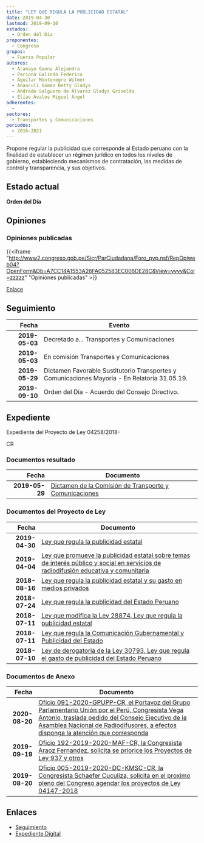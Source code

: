 ```yaml
---
title: "LEY QUE REGULA LA PUBLICIDAD ESTATAL"
date: 2019-04-30
lastmod: 2019-09-10
estados: 
  - Orden del Día
proponentes: 
  - Congreso
grupos: 
  - Fuerza Popular
autores: 
  - Aramayo Gaona Alejandra
  - Pariona Galindo Federico
  - Aguilar Montenegro Wilmer
  - Ananculi Gómez Betty Gladys
  - Andrade Salguero de Álvarez Gladys Griselda
  - Elías Ávalos Miguel Ángel
adherentes: 
  - 
sectores: 
  - Transportes y Comunicaciones
periodos: 
  - 2016-2021
---
```


Propone regular la publicidad que corresponde al Estado peruano con la finalidad de establecer un régimen jurídico en todos los niveles de gobierno, estableciendo mecanismos de contratación, las medidas de control y transparencia, y sus objetivos.


## Estado actual

**Orden del Día**

## Opiniones

### Opiniones publicadas

{{<iframe "http://www2.congreso.gob.pe/Sicr/ParCiudadana/Foro_pvp.nsf/RepOpiweb04?OpenForm&Db=A7CC14A1553A26FA052583EC006DE28C&View=yyyy&Col=zzzzz" "Opiniones publicadas" >}}

[Enlace](http://www2.congreso.gob.pe/Sicr/ParCiudadana/Foro_pvp.nsf/RepOpiweb04?OpenForm&Db=A7CC14A1553A26FA052583EC006DE28C&View=yyyy&Col=zzzzz)

## Seguimiento

| Fecha | Evento |
|------:|--------|
| **2019-05-03** | Decretado a... Transportes y Comunicaciones|
| **2019-05-03** | En comisión Transportes y Comunicaciones|
| **2019-05-29** | Dictamen Favorable Sustitutorio Transportes y Comunicaciones Mayoria - En Relatoría 31.05.19.|
| **2019-09-10** | Orden del Día - Acuerdo del Consejo Directivo.|


## Expediente

Expediente del Proyecto de Ley 04258/2018-

CR


### Documentos resultado

| Fecha | Documento |
|------:|--------|
| **2019-05-29** | [Dictamen de la Comisión de Transporte y Comunicaciones](http://www.leyes.congreso.gob.pe/Documentos/2016_2021/Dictamenes/Proyectos_de_Ley/03100DC23MAY20190529.pdf) |

### Documentos del Proyecto de Ley

| Fecha | Documento |
|------:|--------|
| **2019-04-30** | [Ley que regula la publicidad estatal](http://www.leyes.congreso.gob.pe/Documentos/2016_2021/Proyectos_de_Ley_y_de_Resoluciones_Legislativas/PL0425820190430.pdf) |
| **2019-04-04** | [Ley que promueve la publicidad estatal sobre temas de interés público y social en servicios de radiodifusión educativa y comunitaria](http://www.leyes.congreso.gob.pe/Documentos/2016_2021/Proyectos_de_Ley_y_de_Resoluciones_Legislativas/PL0414720190404..pdf) |
| **2018-08-16** | [Ley que regula la publicidad estatal y su gasto en medios privados](http://www.leyes.congreso.gob.pe/Documentos/2016_2021/Proyectos_de_Ley_y_de_Resoluciones_Legislativas/PL0322320180816.PDF) |
| **2018-07-24** | [Ley que regula la publicidad del Estado Peruano](http://www.leyes.congreso.gob.pe/Documentos/2016_2021/Proyectos_de_Ley_y_de_Resoluciones_Legislativas/PL0314220180724.PDF) |
| **2018-07-11** | [Ley que modifica la Ley 28874, Ley que regula la publicidad estatal](http://www.leyes.congreso.gob.pe/Documentos/2016_2021/Proyectos_de_Ley_y_de_Resoluciones_Legislativas/PL0310920180711.pdf) |
| **2018-07-11** | [Ley que regula la Comunicación Gubernamental y Publicidad del Estado](http://www.leyes.congreso.gob.pe/Documentos/2016_2021/Proyectos_de_Ley_y_de_Resoluciones_Legislativas/PL0310720180711.PDF) |
| **2018-07-10** | [Ley de derogatoria de la Ley 30793, Ley que regula el gasto de publicidad del Estado Peruano](http://www.leyes.congreso.gob.pe/Documentos/2016_2021/Proyectos_de_Ley_y_de_Resoluciones_Legislativas/PL0310020180710..pdf) |

### Documentos de Anexo

| Fecha | Documento |
|------:|--------|
| **2020-08-20** | [Oficio 091-2020-GPUPP-CR, el Portavoz del Grupo Parlamentario Unión por el Perú, Congresista Vega Antonio, traslada pedido del Consejo Ejecutivo de la Asamblea Nacional de Radiodifusores, a efectos disponga la atención que corresponda](http://www.leyes.congreso.gob.pe/Documentos/2016_2021/Oficios/Grupos_Parlamentarios/OFICIO-091-2020-GPUPP-CR.pdf) |
| **2019-09-19** | [Oficio 192-2019-2020-MAF-CR, la Congresista Araoz Fernandez, solicita se priorice los Proyectos de Ley 937 y otros](http://www.leyes.congreso.gob.pe/Documentos/2016_2021/Oficios/Congresistas/OFICIO-192-2019-2020-MAF-CR.pdf) |
| **2019-08-20** | [Oficio 005-2019-2020-DC-KMSC-CR, la Congresista Schaefer Cuculiza, solicita en el proximo pleno del Congreso agendar los proyectos de Ley 04147-2018](http://www.leyes.congreso.gob.pe/Documentos/2016_2021/Oficios/Congresistas/OFICIO-005-2019-2020-DC-KMSC-CR.pdf) |

## Enlaces 

- [Seguimiento](http://www2.congreso.gob.pe/Sicr/TraDocEstProc/CLProLey2016.nsf/f7fff46988ca05b1052578e100829cc7/891c8a75c5271c3c052583ec0063858f?OpenDocument)
- [Expediente Digital](http://www2.congreso.gob.pe/Sicr/TraDocEstProc/CLProLey2016.nsf/f7fff46988ca05b1052578e100829cc7/891c8a75c5271c3c052583ec0063858f?OpenDocument&Click=05257FB7005EB655.eb71d0cf91d8294e05256cdf006b5706/$Body/0.1C6C)
